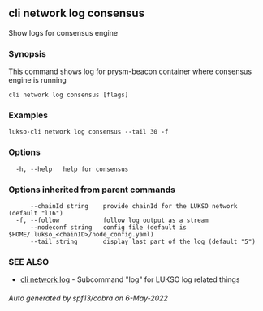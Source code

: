 ## cli network log consensus

Show logs for consensus engine

### Synopsis

This command shows log for prysm-beacon container where consensus engine is running

```
cli network log consensus [flags]
```

### Examples

```
lukso-cli network log consensus --tail 30 -f
```

### Options

```
  -h, --help   help for consensus
```

### Options inherited from parent commands

```
      --chainId string    provide chainId for the LUKSO network (default "l16")
  -f, --follow            follow log output as a stream
      --nodeconf string   config file (default is $HOME/.lukso_<chainID>/node_config.yaml)
      --tail string       display last part of the log (default "5")
```

### SEE ALSO

* [cli network log](cli_network_log.md)	 - Subcommand "log" for LUKSO log related things

###### Auto generated by spf13/cobra on 6-May-2022
